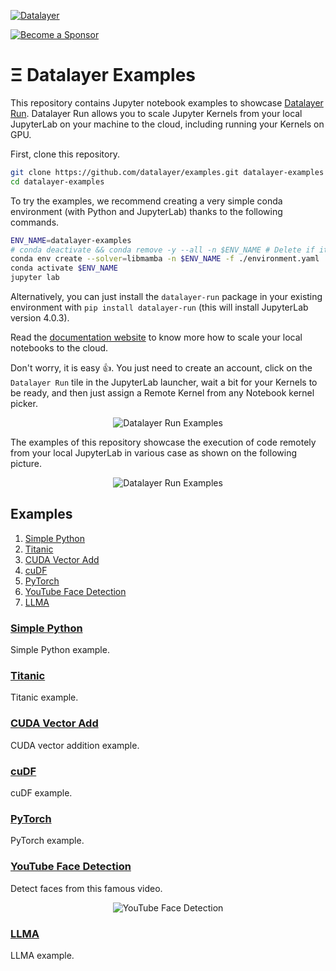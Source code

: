[![Datalayer](https://assets.datalayer.tech/datalayer-25.svg)](https://datalayer.io)

[![Become a Sponsor](https://img.shields.io/static/v1?label=Become%20a%20Sponsor&message=%E2%9D%A4&logo=GitHub&style=flat&color=1ABC9C)](https://github.com/sponsors/datalayer)

# Ξ Datalayer Examples

This repository contains Jupyter notebook examples to showcase [Datalayer Run](https://datalayer.run). Datalayer Run allows you to scale Jupyter Kernels from your local JupyterLab on your machine to the cloud, including running your Kernels on GPU.

First, clone this repository.

```bash
git clone https://github.com/datalayer/examples.git datalayer-examples
cd datalayer-examples
```

To try the examples, we recommend creating a very simple conda environment (with Python and JupyterLab) thanks to the following commands.

```bash
ENV_NAME=datalayer-examples
# conda deactivate && conda remove -y --all -n $ENV_NAME # Delete if it already exists.
conda env create --solver=libmamba -n $ENV_NAME -f ./environment.yaml
conda activate $ENV_NAME
jupyter lab
```

Alternatively, you can just install the `datalayer-run` package in your existing environment with `pip install datalayer-run` (this will install JupyterLab version 4.0.3).

Read the [documentation website](https://docs.datalayer.run/docs) to know more how to scale your local notebooks to the cloud.

Don't worry, it is easy 👍. You just need to create an account, click on the `Datalayer Run` tile in the JupyterLab launcher, wait a bit for your Kernels to be ready, and then just assign a Remote Kernel from any Notebook kernel picker.

<div align="center" style="text-align: center">
  <img alt="Datalayer Run Examples" src="https://datalayer-examples.s3.amazonaws.com/datalayer-run-examples/kernel-selector-choice.png" />
</div>

The examples of this repository showcase the execution of code remotely from your local JupyterLab in various case as shown on the following picture.

<div align="center" style="text-align: center">
  <img alt="Datalayer Run Examples" src="https://datalayer-examples.s3.amazonaws.com/datalayer-run-examples/datalayer-run-examples.png" />
</div>

## Examples

1. [Simple Python](#simple-python)
1. [Titanic](#titanic)
1. [CUDA Vector Add](#cuda-vector-add)
1. [cuDF](#cudf)
1. [PyTorch](#pytorch)
1. [YouTube Face Detection](#youtube-face-detection)
1. [LLMA](#llma)

### [Simple Python](https://github.com/datalayer/examples/tree/main/python-simple)

Simple Python example.

### [Titanic](https://github.com/datalayer/examples/tree/main/titanic)

Titanic example.

### [CUDA Vector Add](https://github.com/datalayer/examples/tree/main/vectoradd-gpu)

CUDA vector addition example.

### [cuDF](https://github.com/datalayer/examples/tree/main/cudf-gpu)

cuDF example.

### [PyTorch](https://github.com/datalayer/examples/tree/main/pytorch-gpu)

PyTorch example.

### [YouTube Face Detection](https://github.com/datalayer/examples/tree/main/youtube-face-detection)

Detect faces from this famous video.

<div align="center" style="text-align: center">
  <img alt="YouTube Face Detection" src="https://datalayer-examples.s3.amazonaws.com/datalayer-run-examples/youtube-face-detection.png" />
</div>

### [LLMA](https://github.com/datalayer/examples/tree/main/llama-gpu)

LLMA example.
